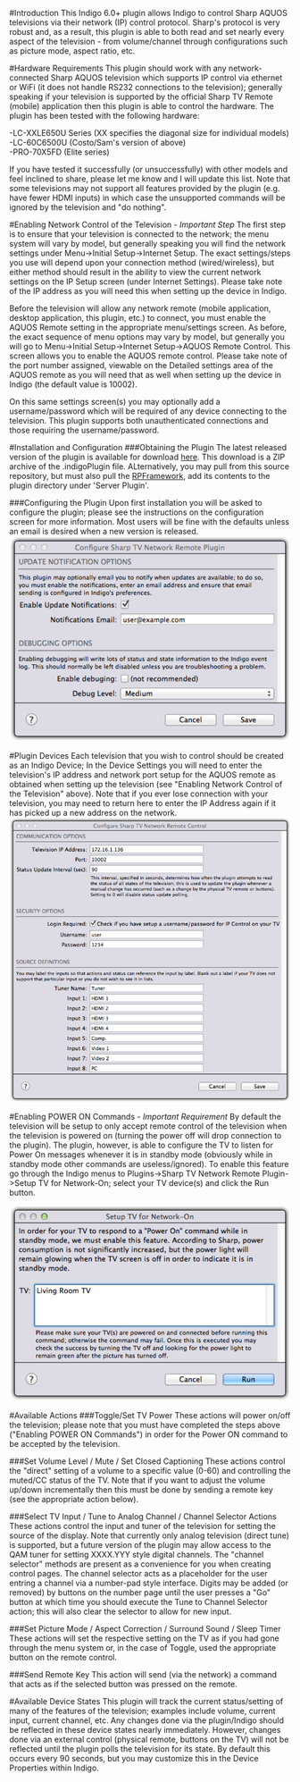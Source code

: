 #Introduction
This Indigo 6.0+ plugin allows Indigo to control Sharp AQUOS televisions via their network (IP) control protocol. Sharp's protocol is very robust and, as a result, this plugin is able to both read and set nearly every aspect of the television - from volume/channel through configurations such as picture mode, aspect ratio, etc.

#Hardware Requirements
This plugin should work with any network-connected Sharp AQUOS television which supports IP control via ethernet or WiFi (it does not handle RS232 connections to the television); generally speaking if your television is supported by the official Sharp TV Remote (mobile) application then this plugin is able to control the hardware. The plugin has been tested with the following hardware:

-LC-XXLE650U Series (XX specifies the diagonal size for individual models)<br/>
-LC-60C6500U (Costo/Sam's version of above)<br />
-PRO-70X5FD (Elite series)

If you have tested it successfully (or unsuccessfully) with other models and feel inclined to share, please let me know and I will update this list. Note that some televisions may not support all features provided by the plugin (e.g. have fewer HDMI inputs) in which case the unsupported commands will be ignored by the television and "do nothing".

#Enabling Network Control of the Television - *Important Step*
The first step is to ensure that your television is connected to the network; the menu system will vary by model, but generally speaking you will find the network settings under Menu->Initial Setup->Internet Setup. The exact settings/steps you use will depend upon your connection method (wired/wireless), but either method should result in the ability to view the current network settings on the IP Setup screen (under Internet Settings). Please take note of the IP address as you will need this when setting up the device in Indigo.

Before the television will allow any network remote (mobile application, desktop application, this plugin, etc.) to connect, you must enable the AQUOS Remote setting in the appropriate menu/settings screen. As before, the exact sequence of menu options may vary by model, but generally you will go to Menu->Initial Setup->Internet Setup->AQUOS Remote Control. This screen allows you to enable the AQUOS remote control. Please take note of the port number assigned, viewable on the Detailed settings area of the AQUOS remote as you will need that as well when setting up the device in Indigo (the default value is 10002).

On this same settings screen(s) you may optionally add a username/password which will be required of any device connecting to the television. This plugin supports both unauthenticated connections and those requiring the username/password.

#Installation and Configuration
###Obtaining the Plugin
The latest released version of the plugin is available for download [here](http://www.duncanware.com/Downloads/IndigoHomeAutomation/Plugins/SharpTvNetworkRemote/SharpTvNetworkRemote.zip). This download is a ZIP archive of the .indigoPlugin file. ALternatively, you may pull from this source repository, but must also pull the [RPFramework](https://github.com/RogueProeliator/IndigoPlugins-RPFramework), add its contents to the plugin directory under 'Server Plugin'.

###Configuring the Plugin
Upon first installation you will be asked to configure the plugin; please see the instructions on the configuration screen for more information. Most users will be fine with the defaults unless an email is desired when a new version is released.
![](<Documentation/Doc-Images/SharpTvPluginConfig.png>)

#Plugin Devices
Each television that you wish to control should be created as an Indigo Device; In the Device Settings you will need to enter the television's IP address and network port setup for the AQUOS remote as obtained when setting up the television (see "Enabling Network Control of the Television" above). Note that if you ever lose connection with your television, you may need to return here to enter the IP Address again if it has picked up a new address on the network.
![](<Documentation/Doc-Images/SharpTvDeviceConfig.png>)

#Enabling POWER ON Commands - *Important Requirement*
By default the television will be setup to only accept remote control of the television when the television is powered on (turning the power off will drop connection to the plugin). The plugin, however, is able to configure the TV to listen for Power On messages whenever it is in standby mode (obviously while in standby mode other commands are useless/ignored). To enable this feature go through the Indigo menus to Plugins->Sharp TV Network Remote Plugin->Setup TV for Network-On; select your TV device(s) and click the Run button.

![](<Documentation/Doc-Images/SharpTvNetworkOnSetup.png>)

#Available Actions
###Toggle/Set TV Power
These actions will power on/off the television; please note that you must have completed the steps above ("Enabling POWER ON Commands") in order for the Power ON command to be accepted by the television.

###Set Volume Level / Mute / Set Closed Captioning
These actions control the "direct" setting of a volume to a specific value (0-60) and controlling the muted/CC status of the TV. Note that if you want to adjust the volume up/down incrementally then this must be done by sending a remote key (see the appropriate action below).

###Select TV Input / Tune to Analog Channel / Channel Selector Actions
These actions control the input and tuner of the television for setting the source of the display. Note that currently only analog television (direct tune) is supported, but a future version of the plugin may allow access to the QAM tuner for setting XXXX.YYY style digital channels. The "channel selector" methods are present as a convenience for you when creating control pages. The channel selector acts as a placeholder for the user entring a channel via a number-pad style interface. Digits may be added (or removed) by buttons on the number page until the user presses a "Go" button at which time you should execute the Tune to Channel Selector action; this will also clear the selector to allow for new input.

###Set Picture Mode / Aspect Correction / Surround Sound / Sleep Timer
These actions will set the respective setting on the TV as if you had gone through the menu system or, in the case of Toggle, used the appropriate button on the remote control.

###Send Remote Key
This action will send (via the network) a command that acts as if the selected button was pressed on the remote.

#Available Device States
This plugin will track the current status/setting of many of the features of the television; examples include volume, current input, current channel, etc. Any changes done via the plugin/Indigo should be reflected in these device states nearly immediately. However, changes done via an external control (physical remote, buttons on the TV) will not be reflected until the plugin polls the television for its state. By default this occurs every 90 seconds, but you may customize this in the Device Properties within Indigo.
